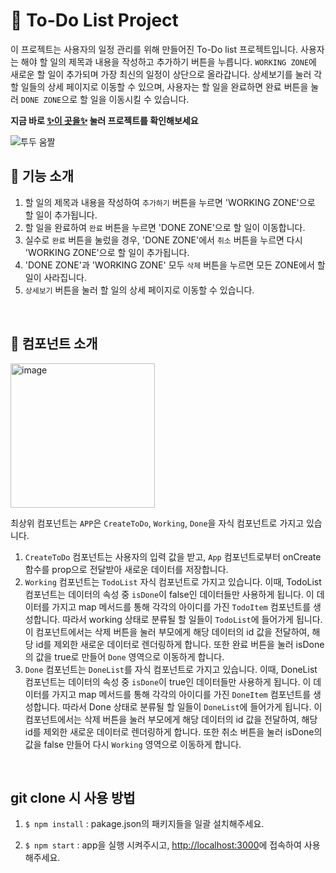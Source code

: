 # 📌 To-Do List Project
이 프로젝트는 사용자의 일정 관리를 위해 만들어진 To-Do list 프로젝트입니다. 사용자는 해야 할 일의 제목과 내용을 작성하고 추가하기 버튼을 누릅니다. `WORKING ZONE`에 새로운 할 일이 추가되며 가장 최신의 일정이 상단으로 올라갑니다. 상세보기를 눌러 각 할 일들의 상세 페이지로 이동할 수 있으며, 사용자는 할 일을 완료하면 완료 버튼을 눌러 `DONE ZONE`으로 할 일을 이동시킬 수 있습니다. 

**지금 바로 [✨이 곳을✨](https://to-do-list-one-tawny.vercel.app/) 눌러 프로젝트를 확인해보세요**

![투두 움짤](https://user-images.githubusercontent.com/93499095/233969584-aef0d8b2-afc3-41bc-9c09-4a6aa87a4358.gif)


## 👀 기능 소개
1. 할 일의 제목과 내용을 작성하여 `추가하기` 버튼을 누르면 'WORKING ZONE'으로 할 일이 추가됩니다.
2. 할 일을 완료하여 `완료` 버튼을 누르면 'DONE ZONE'으로 할 일이 이동합니다.
3. 실수로 `완료` 버튼을 눌렀을 경우, 'DONE ZONE'에서 `취소` 버튼을 누르면 다시 'WORKING ZONE'으로 할 일이 추가됩니다.
4. 'DONE ZONE'과 'WORKING ZONE' 모두 `삭제` 버튼을 누르면 모든 ZONE에서 할 일이 사라집니다.
5. `상세보기` 버튼을 눌러 할 일의 상세 페이지로 이동할 수 있습니다.

<br>

## 📘 컴포넌트 소개

<img width="231" alt="image" src="https://user-images.githubusercontent.com/93499095/232193436-d032c723-3ac8-42ba-b684-4ef519fc1057.png">

최상위 컴포넌트는 `APP`은 `CreateToDo`, `Working`, `Done`을 자식 컴포넌트로 가지고 있습니다.
1. `CreateToDo` 컴포넌트는 사용자의 입력 값을 받고, `App` 컴포넌트로부터 onCreate 함수를 prop으로 전달받아 새로운 데이터를 저장합니다.
2. `Working` 컴포넌트는 `TodoList` 자식 컴포넌트로 가지고 있습니다. 이때, TodoList 컴포넌트는 데이터의 속성 중 `isDone`이 false인 데이터들만 사용하게 됩니다. 이 데이터를 가지고 map 메서드를 통해 각각의 아이디를 가진 `TodoItem` 컴포넌트를 생성합니다. 따라서 working 상태로 분류될 할 일들이 `TodoList`에 들어가게 됩니다. 이 컴포넌트에서는 삭제 버튼을 눌러 부모에게 해당 데이터의 id 값을 전달하여, 해당 id를 제외한 새로운 데이터로 렌더링하게 합니다. 또한 완료 버튼을 눌러 isDone의 값을 true로 만들어 `Done` 영역으로 이동하게 합니다.
3. `Done` 컴포넌트는 `DoneList`를 자식 컴포넌트로 가지고 있습니다. 이때, DoneList 컴포넌트는 데이터의 속성 중 `isDone`이 true인 데이터들만 사용하게 됩니다. 이 데이터를 가지고 map 메서드를 통해 각각의 아이디를 가진 `DoneItem` 컴포넌트를 생성합니다. 따라서 Done 상태로 분류될 할 일들이 `DoneList`에 들어가게 됩니다. 이 컴포넌트에서는 삭제 버튼을 눌러 부모에게 해당 데이터의 id 값을 전달하여, 해당 id를 제외한 새로운 데이터로 렌더링하게 합니다. 또한 취소 버튼을 눌러 isDone의 값을 false 만들어 다시 `Working` 영역으로 이동하게 합니다.


<br>

## git clone 시 사용 방법
1. `$ npm install` : pakage.json의 패키지들을 일괄 설치해주세요.

2. `$ npm start` : app을 실행 시켜주시고, [http://localhost:3000](http://localhost:3000)에 접속하여 사용해주세요.
